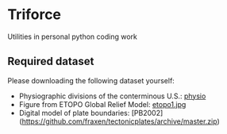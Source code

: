# Triforce
Utilities in personal python coding work

## Required dataset
Please downloading the following dataset yourself:
* Physiographic divisions of the conterminous U.S.: [physio](https://water.usgs.gov/GIS/dsdl/physio_shp.zip)
* Figure from ETOPO Global Relief Model: [etopo1.jpg](https://github.com/matplotlib/basemap/blob/develop/packages/basemap_data/src/mpl_toolkits/basemap_data/etopo1.jpg)
* Digital model of plate boundaries: [PB2002] (https://github.com/fraxen/tectonicplates/archive/master.zip)


